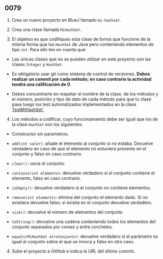 ## 0079

1. Crea un nuevo proyecto en BlueJ llamado `mi-hashset`.

2. Crea una clase llamada `MiHashSet`.

3. El objetivo es que codifiques esta clase de forma que funcione de la misma forma que los `HashSet` de Java pero conteniendo elementos de tipo `int`. Para ello ten en cuenta que:

  - Las únicas clases que no se pueden utilizar en este proyecto son las clases `Integer` y `HashSet`.
  
  - Es obligatorio usar git como sistema de control de versiones. __Debes realizar un commit por cada método; en caso contrario la actividad tendrá una calificación de 0__.
  
  - Debes concentrarte en respetar el nombre de la clase, de los métodos y el número, posición y tipo de dato de cada método para que tu clase pase luego los test automatizados implementados en la clase [TestMiHashSet`](https://gist.github.com/miguelbayon/6016ff6d675a3182ce39)
  
4. Los métodos a codificar, cuyo funcionamiento debe ser igual que los de la clase `HashSet` son los siguientes:

  - Constructor sin parametros.
  
  - `add(int valor)`: añade el elemento al conjunto si no estaba. Devuelve verdadero en caso de que el elemento no estuviera presente en el conjunto y falso en caso contrario.
  
  - `clear()`: vacía el conjunto.
  
  - `contains(int elemento)`: devuelve verdadero si el conjunto contiene el elemento, falso en caso contrario.
  
  - `isEmpty()`: devuelve verdadero si el conjunto no contiene elementos.
  
  - `remove(int elemento)`: elimina del conjunto el elemento dado. Si no existiera devuelve falso; si existía en el conjunto devuelve verdadero.
  
  - `size()`: devuelve el número de elementos del conjunto.
  
  - `toString()`: devuelve una cadena conteniendo todos los elementos del conjunto separados por comas y entre corchetes.
  - `equals(MiHashSet otroConjunto)`: devuelve verdadero si el parámetro es igual al conjunto sobre el que se invoca y falso en otro caso.

4. Sube el proyecto a GitHub e indica la URL del último commit.
